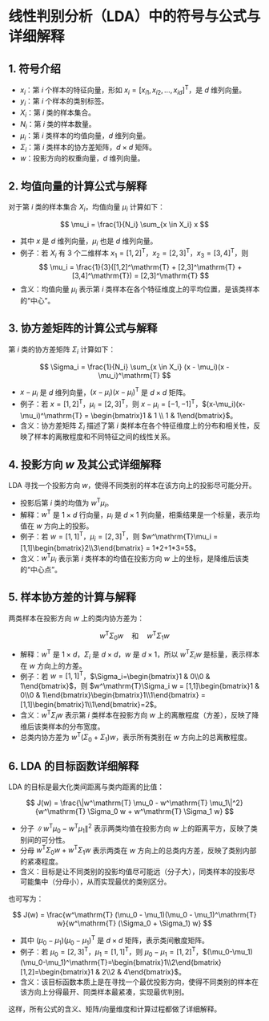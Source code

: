 # 线性判别分析（LDA）中的符号与公式与详细解释

## 1. 符号介绍
- $x_i$：第 $i$ 个样本的特征向量，形如 $x_i = [x_{i1}, x_{i2}, \ldots, x_{id}]^\mathrm{T}$，是 $d$ 维列向量。
- $y_i$：第 $i$ 个样本的类别标签。
- $X_i$：第 $i$ 类的样本集合。
- $N_i$：第 $i$ 类的样本数量。
- $\mu_i$：第 $i$ 类样本的均值向量，$d$ 维列向量。
- $\Sigma_i$：第 $i$ 类样本的协方差矩阵，$d \times d$ 矩阵。
- $w$：投影方向的权重向量，$d$ 维列向量。

## 2. 均值向量的计算公式与解释
对于第 $i$ 类的样本集合 $X_i$，均值向量 $\mu_i$ 计算如下：

$$
\mu_i = \frac{1}{N_i} \sum_{x \in X_i} x
$$

- 其中 $x$ 是 $d$ 维列向量，$\mu_i$ 也是 $d$ 维列向量。
- 例子：若 $X_i$ 有 3 个二维样本 $x_1=[1,2]^\mathrm{T}$，$x_2=[2,3]^\mathrm{T}$，$x_3=[3,4]^\mathrm{T}$，则
  $$
  \mu_i = \frac{1}{3}([1,2]^\mathrm{T} + [2,3]^\mathrm{T} + [3,4]^\mathrm{T}) = [2,3]^\mathrm{T}
  $$
- 含义：均值向量 $\mu_i$ 表示第 $i$ 类样本在各个特征维度上的平均位置，是该类样本的“中心”。

## 3. 协方差矩阵的计算公式与解释
第 $i$ 类的协方差矩阵 $\Sigma_i$ 计算如下：

$$
\Sigma_i = \frac{1}{N_i} \sum_{x \in X_i} (x - \mu_i)(x - \mu_i)^\mathrm{T}
$$

- $x - \mu_i$ 是 $d$ 维列向量，$(x - \mu_i)(x - \mu_i)^\mathrm{T}$ 是 $d \times d$ 矩阵。
- 例子：若 $x=[1,2]^\mathrm{T}$，$\mu_i=[2,3]^\mathrm{T}$，则 $x-\mu_i=[-1,-1]^\mathrm{T}$，$(x-\mu_i)(x-\mu_i)^\mathrm{T} = \begin{bmatrix}1 & 1 \\ 1 & 1\end{bmatrix}$。
- 含义：协方差矩阵 $\Sigma_i$ 描述了第 $i$ 类样本在各个特征维度上的分布和相关性，反映了样本的离散程度和不同特征之间的线性关系。

## 4. 投影方向 $w$ 及其公式详细解释
LDA 寻找一个投影方向 $w$，使得不同类别的样本在该方向上的投影尽可能分开。

- 投影后第 $i$ 类的均值为 $w^\mathrm{T} \mu_i$。
- 解释：$w^\mathrm{T}$ 是 $1 \times d$ 行向量，$\mu_i$ 是 $d \times 1$ 列向量，相乘结果是一个标量，表示均值在 $w$ 方向上的投影。
- 例子：若 $w=[1,1]^\mathrm{T}$，$\mu_i=[2,3]^\mathrm{T}$，则 $w^\mathrm{T}\mu_i = [1,1]\begin{bmatrix}2\\3\end{bmatrix} = 1*2+1*3=5$。
- 含义：$w^\mathrm{T}\mu_i$ 表示第 $i$ 类样本的均值在投影方向 $w$ 上的坐标，是降维后该类的“中心点”。

## 5. 样本协方差的计算与解释
两类样本在投影方向 $w$ 上的类内协方差为：

$$
w^\mathrm{T} \Sigma_0 w \quad \text{和} \quad w^\mathrm{T} \Sigma_1 w
$$

- 解释：$w^\mathrm{T}$ 是 $1 \times d$，$\Sigma_i$ 是 $d \times d$，$w$ 是 $d \times 1$，所以 $w^\mathrm{T}\Sigma_i w$ 是标量，表示样本在 $w$ 方向上的方差。
- 例子：若 $w=[1,1]^\mathrm{T}$，$\Sigma_i=\begin{bmatrix}1 & 0\\0 & 1\end{bmatrix}$，则 $w^\mathrm{T}\Sigma_i w = [1,1]\begin{bmatrix}1 & 0\\0 & 1\end{bmatrix}\begin{bmatrix}1\\1\end{bmatrix} = [1,1]\begin{bmatrix}1\\1\end{bmatrix}=2$。
- 含义：$w^\mathrm{T}\Sigma_i w$ 表示第 $i$ 类样本在投影方向 $w$ 上的离散程度（方差），反映了降维后该类样本的分布宽度。
- 总类内协方差为 $w^\mathrm{T} (\Sigma_0 + \Sigma_1) w$，表示所有类别在 $w$ 方向上的总离散程度。

## 6. LDA 的目标函数详细解释
LDA 的目标是最大化类间距离与类内距离的比值：

$$
J(w) = \frac{\|w^\mathrm{T} \mu_0 - w^\mathrm{T} \mu_1\|^2}{w^\mathrm{T} \Sigma_0 w + w^\mathrm{T} \Sigma_1 w}
$$

- 分子 $\|w^\mathrm{T} \mu_0 - w^\mathrm{T} \mu_1\|^2$ 表示两类均值在投影方向 $w$ 上的距离平方，反映了类别间的可分性。
- 分母 $w^\mathrm{T} \Sigma_0 w + w^\mathrm{T} \Sigma_1 w$ 表示两类在 $w$ 方向上的总类内方差，反映了类别内部的紧凑程度。
- 含义：目标是让不同类别的投影均值尽可能远（分子大），同类样本的投影尽可能集中（分母小），从而实现最优的类别区分。

也可写为：

$$
J(w) = \frac{w^\mathrm{T} (\mu_0 - \mu_1)(\mu_0 - \mu_1)^\mathrm{T} w}{w^\mathrm{T} (\Sigma_0 + \Sigma_1) w}
$$

- 其中 $(\mu_0 - \mu_1)(\mu_0 - \mu_1)^\mathrm{T}$ 是 $d \times d$ 矩阵，表示类间散度矩阵。
- 例子：若 $\mu_0=[2,3]^\mathrm{T}$，$\mu_1=[1,1]^\mathrm{T}$，则 $\mu_0-\mu_1=[1,2]^\mathrm{T}$，$(\mu_0-\mu_1)(\mu_0-\mu_1)^\mathrm{T}=\begin{bmatrix}1\\2\end{bmatrix}[1,2]=\begin{bmatrix}1 & 2\\2 & 4\end{bmatrix}$。
- 含义：该目标函数本质上是在寻找一个最优投影方向，使得不同类别的样本在该方向上分得最开、同类样本最紧凑，实现最优判别。

这样，所有公式的含义、矩阵/向量维度和计算过程都做了详细解释。

